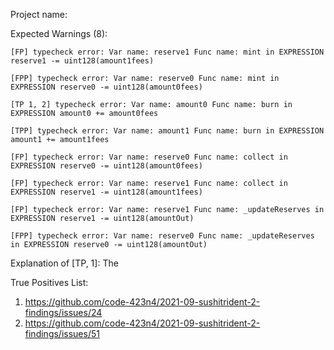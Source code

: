 Project name: 

Expected Warnings (8):

```
[FP] typecheck error: Var name: reserve1 Func name: mint in EXPRESSION reserve1 -= uint128(amount1fees)

[FPP] typecheck error: Var name: reserve0 Func name: mint in EXPRESSION reserve0 -= uint128(amount0fees)

[TP 1, 2] typecheck error: Var name: amount0 Func name: burn in EXPRESSION amount0 += amount0fees

[TPP] typecheck error: Var name: amount1 Func name: burn in EXPRESSION amount1 += amount1fees

[FP] typecheck error: Var name: reserve0 Func name: collect in EXPRESSION reserve0 -= uint128(amount0fees)

[FP] typecheck error: Var name: reserve1 Func name: collect in EXPRESSION reserve1 -= uint128(amount1fees)

[FP] typecheck error: Var name: reserve1 Func name: _updateReserves in EXPRESSION reserve1 -= uint128(amountOut)

[FPP] typecheck error: Var name: reserve0 Func name: _updateReserves in EXPRESSION reserve0 -= uint128(amountOut)
```

Explanation of [TP, 1]: The

True Positives List:
1) https://github.com/code-423n4/2021-09-sushitrident-2-findings/issues/24
2) https://github.com/code-423n4/2021-09-sushitrident-2-findings/issues/51

